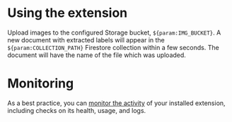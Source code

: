 # Using the extension

Upload images to the configured Storage bucket, `${param:IMG_BUCKET}`. A new document with extracted labels will appear in the `${param:COLLECTION_PATH}` Firestore collection within a few seconds. The document will have the name of the file which was uploaded.

# Monitoring

As a best practice, you can [monitor the activity](https://firebase.google.com/docs/extensions/manage-installed-extensions#monitor) of your installed extension, including checks on its health, usage, and logs.
